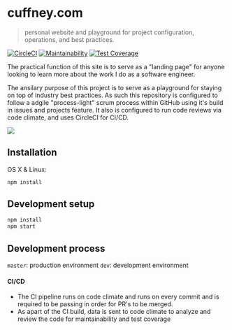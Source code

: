 # cuffney.com

> personal website and playground for project configuration, operations, and best practices.

[![CircleCI][circle-ci-badge]][circle-ci-url]
[![Maintainability][code-climate-maintainability-badge]][code-climate-maintainability-url]
[![Test Coverage][code-climate-test-coverage-badge]][code-climate-test-coverage-url]

The practical function of this site is to serve as a "landing page" for anyone looking to learn more about the work I do as a software engineer.

The ansilary purpose of this project is to serve as a playground for staying on top of industry best practices.  As such this repository is configured to follow a adgile "process-light" scrum process within GitHub using it's build in issues and projects feature.  It also is configured to run code reviews via code climate, and uses CircleCI for CI/CD. 

![][site-screenshot]

## Installation

OS X & Linux:

```sh
npm install
```

## Development setup

```sh
npm install
npm start
```

## Development process

`master`: production environment
`dev`: development environment

#### CI/CD

- The CI pipeline runs on code climate and runs on every commit and is required to be passing in order for PR's to be merged.
- As apart of the CI build, data is sent to code climate to analyze and review the code for maintainability and test coverage

<!-- Markdown link & img dfn's -->
[site-screenshot]: public/imgs/home-screenshot.png
[circle-ci-badge]: https://circleci.com/gh/jwc2790/cuffney.com.svg?style=svg
[circle-ci-url]: https://circleci.com/gh/jwc2790/cuffney.com
[code-climate-maintainability-badge]: https://api.codeclimate.com/v1/badges/38e97723b5dda025cc10/maintainability
[code-climate-maintainability-url]: https://codeclimate.com/github/jwc2790/cuffney.com/maintainability
[code-climate-test-coverage-badge]: https://api.codeclimate.com/v1/badges/38e97723b5dda025cc10/test_coverage
[code-climate-test-coverage-url]: https://codeclimate.com/github/jwc2790/cuffney.com/test_coverage